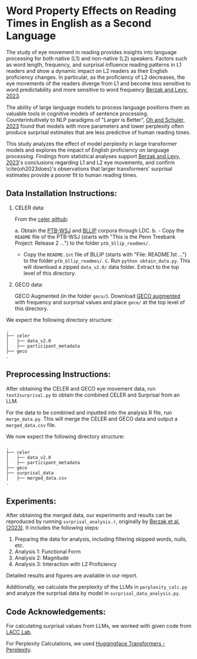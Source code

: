 # Word Property Effects on Reading Times in English as a Second Language

The study of eye movement in reading provides insights into language processing for both native (L1) and non-native (L2) speakers. Factors such as word length, frequency, and surprisal influence reading patterns in L1 readers and show a dynamic impact on L2 readers as their English proficiency changes. In particular, as the proficiency of L2 decreases, the eye movements of the readers diverge from L1 and become less sensitive to word predictability and more sensitive to word frequency [Berzak and Levy, 2023](https://direct.mit.edu/opmi/article/doi/10.1162/opmi_a_00084/116138/Eye-Movement-Traces-of-Linguistic-Knowledge-in).

The ability of large language models to process language positions them as valuable tools in cognitive models of sentence processing. Counterintuitively to NLP paradigms of "Larger is Better", [Oh and Schuler, 2023](https://arxiv.org/pdf/2212.12131) found that models with more parameters and lower perplexity often produce surprisal estimates that are less predictive of human reading times.

This study analyzes the effect of model perplexity in large transformer models and explores the impact of English proficiency on language processing. Findings from statistical analyses support [Berzak and Levy, 2023](https://direct.mit.edu/opmi/article/doi/10.1162/opmi_a_00084/116138/Eye-Movement-Traces-of-Linguistic-Knowledge-in)'s conclusions regarding L1 and L2 eye movements, and confirm \cite{oh2023does}'s observations that larger transformers' surprisal estimates provide a poorer fit to human reading times.

## Data Installation Instructions:

1. CELER data: 

    From the [celer github](https://github.com/berzak/celer/tree/master):

   a. Obtain the [PTB-WSJ](https://catalog.ldc.upenn.edu/LDC95T7) and [BLLIP](https://catalog.ldc.upenn.edu/LDC2000T43) corpora through LDC.
   b. - Copy the `README` file of the PTB-WSJ (starts with "This is the Penn Treebank Project: Release 2 ...") to the folder `ptb_bllip_readmes/`. 
      - Copy the `README.1st` file of BLLIP (starts with "File:  README.1st ...") to the folder `ptb_bllip_readmes/`.
   c. Run `python obtain_data.py`. This will download a zipped `data_v2.0/` data folder. Extract to the top level of this directory.

2. GECO data:
   
    GECO Augmented (in the folder `geco/`). Download [GECO augmented](https://drive.google.com/file/d/1T4qgbwPkdzYmTvIqMUGJlvY-v22Ifinx/view?usp=sharing) with frequency and surprisal values and place `geco/` at the top level of this directory.


We expect the following directory structure:
```
.
├── celer
│   ├── data_v2.0
│   ├── participant_metadata
├── geco
.
```

## Preprocessing Instructions:

After obtaining the CELER and GECO eye movement data, run `text2surprisal.py` to obtain the combined CELER and Surprisal from an LLM.

For the data to be combined and inputted into the analysis R file, run `merge_data.py`. This will merge the CELER and GECO data and output a `merged_data.csv` file.

We now expect the following directory structure:
```
.
├── celer
│   ├── data_v2.0
│   ├── participant_metadata
├── geco
├── surprisal_data
│   ├── merged_data.csv
.
```

## Experiments:

After obtaining the merged data, our experiments and results can be reproduced by running `surprisal_analysis.r`, originally by [Berzak et al. (2023)](https://github.com/lacclab/traces-of-ling-knowledge).
It includes the following steps:
1. Preparing the data for analysis, including filtering skipped words, nulls, etc.
2. Analysis 1: Functional Form
3. Analysis 2: Magnitude
4. Analysis 3: Interaction with L2 Proficiency

Detailed results and figures are available in our report.

Additionally, we calculate the perplexity of the LLMs in `perplexity_calc.py` and analyze the surprisal data by model in `surprisal_data_analysis.py`.

## Code Acknowledgements:

For calculating surprisal values from LLMs, we worked with given code from [LACC Lab](https://github.com/lacclab/text-metrics).

For Perplexity Calculations, we used [Huggingface Transformers - Perplexity](https://github.com/huggingface/transformers/blob/main/docs/source/en/perplexity.md).

